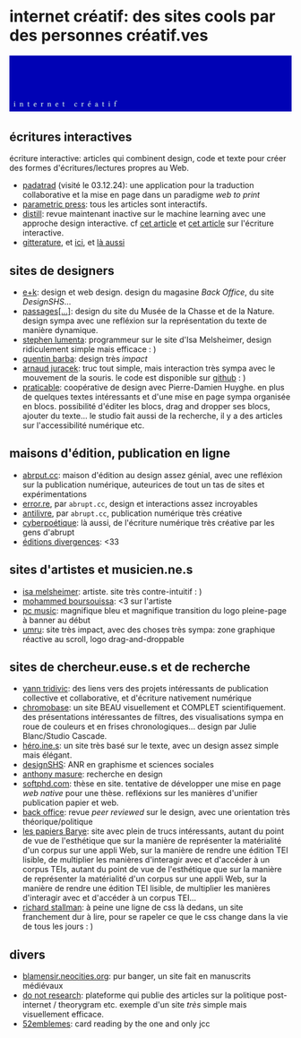 # internet créatif: des sites cools par des personnes créatif.ves

![bannière](./img/banner.png)

## écritures interactives

écriture interactive: articles qui combinent design, code et texte pour créer des formes
d'écritures/lectures propres au Web.
- [padatrad](https://gitlab.com/editionsburnaout/padatrad) (visité le 03.12.24): une
  application pour la traduction collaborative et la mise en page dans un paradigme *web to print*
- [parametric press](https://parametric.press/): tous les articles sont interactifs.
- [distill](https://distill.pub/): revue maintenant inactive sur le machine learning avec
  une approche design interactive. cf [cet article](https://distill.pub/) et 
  [cet article](https://distill.pub/2020/communicating-with-interactive-articles/)
  sur l'écriture interactive.
- [gitterature](https://www.cyberpoetique.org/gitterature/), et [ici](https://gitlab.com/antilivre/gitterature/),
  et [là aussi](https://framagit.org/gitterature/gitterature)

## sites de designers
- [e+k](http://www.e-k.fr/): design et web design. design du magasine *Back Office*, du site *DesignSHS*...
- [passages[...]](https://passages.site/): design du site du Musée de la Chasse et de la Nature. design sympa
  avec une refléxion sur la représentation du texte de manière dynamique.
- [stephen lumenta](https://stephenlumenta.com/): programmeur sur le site d'Isa Melsheimer, design ridiculement 
  simple mais efficace : )
- [quentin barba](https://quentinbarba.fr/): design très *impact*
- [arnaud juracek](https://arnaudjuracek.fr/): truc tout simple, mais interaction très sympa avec le mouvement
  de la souris. le code est disponible sur [github](https://github.com/arnaudjuracek/www-arnaudjuracek) : )
- [praticable](https://praticable.fr/): coopérative de design avec Pierre-Damien Huyghe. en plus de quelques textes
  intéressants et d'une mise en page sympa organisée en blocs. possibilité d'éditer les blocs, drag and dropper ses 
  blocs, ajouter du texte... le studio fait aussi de la recherche, il y a des articles sur l'accessibilité numérique
  etc.

## maisons d'édition, publication en ligne

- [abrput.cc](https://abrupt.cc/): maison d'édition au design assez génial, avec une refléxion sur la publication
  numérique, auteurices de tout un tas de sites et expérimentations
- [error.re](https://www.error.re), par `abrupt.cc`, design et interactions assez incroyables
- [antilivre](https://www.antilivre.org/), par `abrupt.cc`, publication numérique très créative
- [cyberpoétique](https://www.cyberpoetique.org/): là aussi, de l'écriture numérique très créative par les gens d'abrupt
- [éditions divergences](https://www.editionsdivergences.com/): <33

## sites d'artistes et musicien.ne.s

- [isa melsheimer](https://isamelsheimer.com/): artiste. site très contre-intuitif : )
- [mohammed boursouissa](https://www.mohamedbourouissa.com/): <3 sur l'artiste 
- [pc music](https://pcmusic.info/): magnifique bleu et magnifique transition du logo pleine-page à banner au début
- [umru](https://umru.dj/): site très impact, avec des choses très sympa: zone graphique réactive au
  scroll, logo drag-and-droppable

## sites de chercheur.euse.s et de recherche

- [yann tridivic](https://www.yanntrividic.fr/): des liens vers des projets intéressants de publication 
  collective et collaborative, et d'écriture nativement numérique
- [chromobase](https://chromobase.huma-num.fr/): un site BEAU visuellement et COMPLET scientifiquement.
  des présentations intéressantes de filtres, des visualisations sympa en roue de couleurs et en frises 
  chronologiques... design par Julie Blanc/Studio Cascade.
- [héro.ine.s](https://repenserlesheros.femis.fr/): un site très basé sur le texte, avec un design assez 
  simple mais élégant.
- [designSHS](https://laboratoire-graphique.fr/): ANR en graphisme et sciences sociales
- [anthony masure](https://www.anthonymasure.com/): recherche en design
- [softphd.com](http://www.softphd.com/): thèse en site. tentative de développer une mise en page
  *web native* pour une thèse. refléxions sur les manières d'unifier publication papier et web.
- [back office](http://www.revue-backoffice.com/): revue *peer reviewed* sur le design, avec une
  orientation très théorique/politique
- [les papiers Barye](https://barye.inha.fr/): site avec plein de trucs intéressants, autant du point
  de vue de l'esthétique que sur la manière de représenter la matérialité d'un corpus sur une appli Web,
  sur la manière de rendre une édition TEI lisible, de multiplier les manières d'interagir avec et
  d'accéder à un corpus TEIs, autant du point
  de vue de l'esthétique que sur la manière de représenter la matérialité d'un corpus sur une appli Web,
  sur la manière de rendre une édition TEI lisible, de multiplier les manières d'interagir avec et
  d'accéder à un corpus TEI...
- [richard stallman](https://stallman.org/): à peine une ligne de css là dedans, un site franchement
  dur à lire, pour se rapeler ce que le css change dans la vie de tous les jours : )

## divers

- [blamensir.neocities.org](https://blamensir.neocities.org/): pur banger, un site fait en manuscrits médiévaux
- [do not research](https://donotresearch.net/): plateforme qui publie des articles sur la politique
  post-internet / theorygram etc. exemple d'un site *très* simple mais visuellement
  efficace.
- [52emblemes](http://46.226.106.57/52emblemes/): card reading by the one and only jcc

